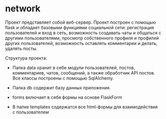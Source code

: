 # network
Проект представляет собой веб-сервер. Проект построен с помощью flask и обладает базовыми функциями социальной сети: регистрация пользователей и вход в сеть, возможность создавать чаты и общаться с другими пользователями, просмотр собственного профиля и профилей других пользователей, возможность оставлять комментарии и делать, удалять посты.

Структура проекта:

- Папка data хранит в себе модули пользователей, постов, комментариев, чатов, сообщений, а также обработчик API  постов. Все классы построены с помощью SqlAlchemy.

- Папка db содержит базу данных приложения.

- forms включает в себя формы на основе FlaskForm

- В папке templates содержатся все html-формы для взаимодействия с пользователем
